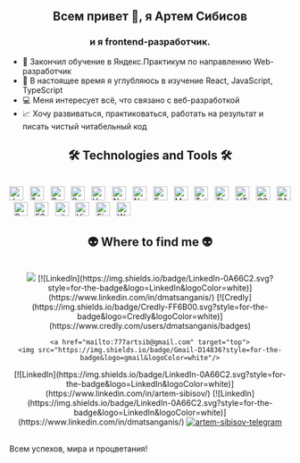 <h2 align="center">Всем привет 👋, я Артем Сибисов</h2>
<h3 align="center">и я frontend-разработчик.</h3>

<!--<h2 align="center">Hi there 👋, I'm Artem Sibisov </h2>-->
<!--<h3 align="center">a frontend developer.</h3>-->


<!-- ### Hi there 👋, I'm Artem Sibisov, a frontend developer.-->

<!--Live long and prosper
Успехов, мира и процветания!

https://github.com/Auqpiro  -скилы
https://github.com/evgeniyworkbel  -скилы
https://github.com/angemariya/angemariya/blob/main/README.md - профиль просмотр счетчик
https://github.com/VladVlad1238 - профиль просмотр счетчик и немного описания

https://github.com/FullStackDev890306  - крутой дядька с Австралии 
https://github.com/jackbereson#      - с Британии
https://github.com/codemaster05330   - тоже гуд
https://github.com/dmatsanganis - молодой паренек с хорошим оформлением



Hey all 👋 I'm Artem, and I create all kinds of frontend magic.  - слева в описании у Полины, наподобие
🌱 Ищу компанию, в которой можно создавать что-то полезное и важное для людей.
✍🏻 Хочу писать чистый читабельный код
💻I'm interested in everything related to web-development.
🤝I want to work in a friendly team.
📄I strive to learn new frameworks.
📈Development, practice and work for the result.
👨‍💻 I want to create high-quality websites that help people solve their tasks.
⚡ I am looking for a strong and friendly team for these tasks 🧠
- 📫 How to reach me: [777artsib@gmail.com](mailto:777artsib@gmail.com)
- 🌱 I’m currently learning React, JavaScript, TypeScript.
✨ Активно развиваюсь в своей профессии. Ищу интересные проекты для стажировки и получения новых знаний.

https://github.com/orgs/doka-guide/followers  - продолжить ознакамливаться как то делает описание своей страницы
-->


- 🚀 Закончил обучение в Яндекс.Практикум по направлению Web-разработчик
- 🌱 В настоящее время я углубляюсь в изучение React, JavaScript, TypeScript
- 💻 Меня интересует всё, что связано с веб-разработкой
- 📈 Хочу развиваться, практиковаться, работать на результат и писать чистый читабельный код
<!--- ✍🏻 Хочу писать чистый читабельный код-->
<!-- - 🤝 Хочу работать в дружной команде -->


  <h2 align="center">🛠 Technologies and Tools 🛠</h2>
  <br>
  <!-- https://simpleicons.org/ -->
 <span><img src="https://img.shields.io/badge/JavaScript-282C34?logo=javascript&logoColor=F7DF1E" alt="JavaScript logo" title="JavaScript" height="25" /></span>
&nbsp;
<span><img src="https://img.shields.io/badge/TypeScript-282C34?logo=typescript&logoColor=3178C6" alt="TypeScript logo" title="TypeScript" height="25" /></span>
&nbsp;
<span><img src="https://img.shields.io/badge/ReactJS-282C34?logo=react&logoColor=61DAFB" alt="ReactJS logo" title="ReactJS" height="25" /></span>
&nbsp;
<span><img src="https://img.shields.io/badge/Redux-282C34?logo=redux&logoColor=764ABC" alt="Redux logo" title="Redux" height="25" /></span>
&nbsp;
<span><img src="https://img.shields.io/badge/Vue.js-282C34?logo=vue.js&logoColor=4FC08D" alt="Vue.js logo" title="Vue.js" height="25" /></span>
&nbsp;
<span><img src="https://img.shields.io/badge/Nuxt.js-282C34?logo=nuxt.js&logoColor=4FC08D" alt="Nuxt.js logo" title="Nuxt.js" height="25" /></span>
&nbsp;
<span><img src="https://img.shields.io/badge/Node.js-282C34?logo=node.js&logoColor=00F200" alt="Node.js logo" title="Node.js" height="25" /></span>
&nbsp;
<span><img src="https://img.shields.io/badge/Express-282C34?logo=express&logoColor=FFFFFF" alt="Express.js logo" title="Express.js" height="25" /></span>
&nbsp;
<span><img src="https://img.shields.io/badge/MongoDB-282C34?logo=mongodb&logoColor=47A248" alt="MongoDB logo" title="MongoDB" height="25" /></span>
&nbsp;
<span><img src="https://img.shields.io/badge/Tailwind%20CSS-282C34?logo=tailwind-css&logoColor=38B2AC" alt="TailwindCSS logo" title="TailwindCSS" height="25" /></span>
&nbsp;
<span><img src="https://img.shields.io/badge/Three.js-282C34?logo=three.js&logoColor=FFFFFF" alt="Three.js logo" title="Three.js" height="25" /></span>
&nbsp;
<span><img src="https://img.shields.io/badge/HTML5-282C34?logo=html5&logoColor=E34F26" alt="HTML5 logo" title="HTML5" height="25" /></span>
&nbsp;
<span><img src="https://img.shields.io/badge/CSS3-282C34?logo=css3&logoColor=1572B6" alt="CSS3 logo" title="CSS3" height="25" /></span>
&nbsp;
<span><img src="https://img.shields.io/badge/Sass-282C34?logo=sass&logoColor=CC6699" alt="SASS logo" title="SASS" height="25" /></span>
&nbsp;
<span><img src="https://img.shields.io/badge/Bootstrap-282C34?logo=bootstrap&logoColor=7952B3" alt="Bootstrap logo" title="Bootstrap" height="25" /></span>
&nbsp;
<span><img src="https://img.shields.io/badge/ESLint-282C34?logo=eslint&logoColor=4B32C3" alt="ESLint logo" title="ESLint" height="25" /></span>
&nbsp;
<span><img src="https://img.shields.io/badge/git-282C34?logo=git&logoColor=F05032" alt="git logo" title="git" height="25" /></span>
&nbsp;
<span><img src="https://img.shields.io/badge/VS%20Code-282C34?logo=visual-studio-code&logoColor=007ACC" alt="Visual Studio Code logo" title="Visual Studio Code" height="25" /></span>
&nbsp;
<span><img src="https://img.shields.io/badge/Firebase-282C34?logo=firebase&logoColor=FFCA28" alt="Firebase logo" title="Firebase" height="25" /></span>
&nbsp;
<span><img src="https://img.shields.io/badge/WordPress-282C34?logo=wordPress&logoColor=21759B" alt="WordPress logo" title="WordPress" height="25" /></span>
&nbsp;





<br>
<h2 align="center">👽 Where to find me 👽</h2>
<br>
<!-- https://icons8.com -->
<div align="center">
  <a href="mailto:dmatsanganis@gmail.com"><img src="https://img.shields.io/badge/Gmail-D14836?style=for-the-badge&logo=gmail&logoColor=white"></a>
[![LinkedIn](https://img.shields.io/badge/LinkedIn-0A66C2.svg?style=for-the-badge&logo=LinkedIn&logoColor=white)](https://www.linkedin.com/in/dmatsanganis/)
[![Credly](https://img.shields.io/badge/Credly-FF6B00.svg?style=for-the-badge&logo=Credly&logoColor=white)](https://www.credly.com/users/dmatsanganis/badges)

  
    <a href="mailto:777artsib@gmail.com" target="top">
    <img src="https://img.shields.io/badge/Gmail-D14836?style=for-the-badge&logo=gmail&logoColor=white"/>
  </a>
  [![LinkedIn](https://img.shields.io/badge/LinkedIn-0A66C2.svg?style=for-the-badge&logo=LinkedIn&logoColor=white)](https://www.linkedin.com/in/artem-sibisov/)
  [![LinkedIn](https://img.shields.io/badge/LinkedIn-0A66C2.svg?style=for-the-badge&logo=LinkedIn&logoColor=white)](https://www.linkedin.com/in/dmatsanganis/)
<!--   <a href="https://www.linkedin.com/in/artem-sibisov" target="_blank">
    <img src="https://img.shields.io/badge/-LinkedIn-%230077B5?style=for-the-badge&logo=linkedin&logoColor=white" alt="artem-sibisov-linkedin" />
  </a> -->
  <a href="https://t.me/artem_sibisov" target="_blank">
    <img src="https://img.shields.io/badge/-Telegram-0088cc?style=for-the-badge&logo=Telegram&logoColor=white" alt="artem-sibisov-telegram" />
  </a>
  <!-- <a href="https://instagram.com/artem-sibisov" target="_blank">
    <img src="https://img.icons8.com/bubbles/100/000000/instagram.png" alt="artem-sibisov-instagram" />
  </a>  -->

</div>

<br>

<p>Всем успехов, мира и процветания!</p>





<!--
**Sibisov-Artem/Sibisov-Artem** is a ✨ _special_ ✨ repository because its `README.md` (this file) appears on your GitHub profile.

Here are some ideas to get you started:

- 🔭 I’m currently working on ...
- 🌱 I’m currently learning ...
- 👯 I’m looking to collaborate on ...
- 🤔 I’m looking for help with ...
- 💬 Ask me about ...
- 📫 How to reach me: ...
- 😄 Pronouns: ...
- ⚡ Fun fact: ...
-->
